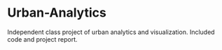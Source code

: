 # Urban-Analytics

Independent class project of urban analytics and visualization. Included code and project report.
